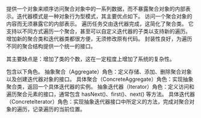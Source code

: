 提供一个对象来顺序访问聚合对象中的一系列数据，而不暴露聚合对象的内部表示。迭代器模式是一种对象行为型模式，其主要优点如下。
访问一个聚合对象的内容而无须暴露它的内部表示。
遍历任务交由迭代器完成，这简化了聚合类。
它支持以不同方式遍历一个聚合，甚至可以自定义迭代器的子类以支持新的遍历。
增加新的聚合类和迭代器类都很方便，无须修改原有代码。
封装性良好，为遍历不同的聚合结构提供一个统一的接口。

其主要缺点是：增加了类的个数，这在一定程度上增加了系统的复杂性。  

包含以下角色。
抽象聚合（Aggregate）角色：定义存储、添加、删除聚合对象以及创建迭代器对象的接口。
具体聚合（ConcreteAggregate）角色：实现抽象聚合类，返回一个具体迭代器的实例。
抽象迭代器（Iterator）角色：定义访问和遍历聚合元素的接口，通常包含 hasNext()、first()、next() 等方法。
具体迭代器（Concretelterator）角色：实现抽象迭代器接口中所定义的方法，完成对聚合对象的遍历，记录遍历的当前位置。  

